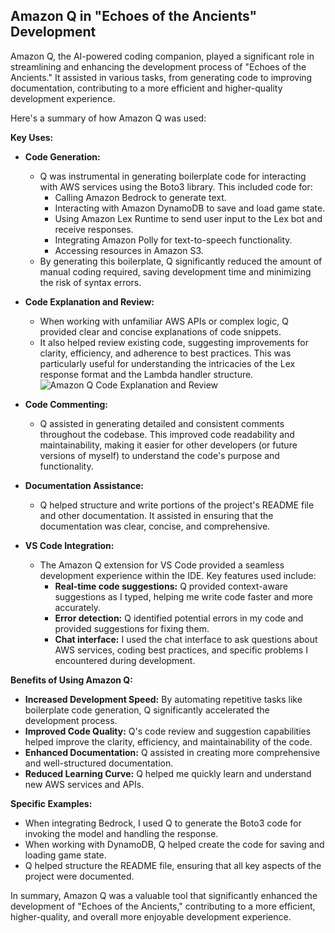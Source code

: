 ## Amazon Q in "Echoes of the Ancients" Development

Amazon Q, the AI-powered coding companion, played a significant role in streamlining and enhancing the development process of "Echoes of the Ancients." It assisted in various tasks, from generating code to improving documentation, contributing to a more efficient and higher-quality development experience.

Here's a summary of how Amazon Q was used:

**Key Uses:**

*   **Code Generation:**
    *   Q was instrumental in generating boilerplate code for interacting with AWS services using the Boto3 library. This included code for:
        *   Calling Amazon Bedrock to generate text.
        *   Interacting with Amazon DynamoDB to save and load game state.
        *   Using Amazon Lex Runtime to send user input to the Lex bot and receive responses.
        *   Integrating Amazon Polly for text-to-speech functionality.
        *   Accessing resources in Amazon S3.
    *   By generating this boilerplate, Q significantly reduced the amount of manual coding required, saving development time and minimizing the risk of syntax errors.

*   **Code Explanation and Review:**
    *   When working with unfamiliar AWS APIs or complex logic, Q provided clear and concise explanations of code snippets.
    *   It also helped review existing code, suggesting improvements for clarity, efficiency, and adherence to best practices. This was particularly useful for understanding the intricacies of the Lex response format and the Lambda handler structure.
    ![Amazon Q Code Explanation and Review](./Amazon%20Q-Screenshot%20(8).png)

*   **Code Commenting:**
    *   Q assisted in generating detailed and consistent comments throughout the codebase. This improved code readability and maintainability, making it easier for other developers (or future versions of myself) to understand the code's purpose and functionality.

*   **Documentation Assistance:**
    *   Q helped structure and write portions of the project's README file and other documentation. It assisted in ensuring that the documentation was clear, concise, and comprehensive.

*   **VS Code Integration:**
    *   The Amazon Q extension for VS Code provided a seamless development experience within the IDE. Key features used include:
        *   **Real-time code suggestions:** Q provided context-aware suggestions as I typed, helping me write code faster and more accurately.
        *   **Error detection:** Q identified potential errors in my code and provided suggestions for fixing them.
        *   **Chat interface:** I used the chat interface to ask questions about AWS services, coding best practices, and specific problems I encountered during development.

**Benefits of Using Amazon Q:**

*   **Increased Development Speed:** By automating repetitive tasks like boilerplate code generation, Q significantly accelerated the development process.
*   **Improved Code Quality:** Q's code review and suggestion capabilities helped improve the clarity, efficiency, and maintainability of the code.
*   **Enhanced Documentation:** Q assisted in creating more comprehensive and well-structured documentation.
*   **Reduced Learning Curve:** Q helped me quickly learn and understand new AWS services and APIs.

**Specific Examples:**

*   When integrating Bedrock, I used Q to generate the Boto3 code for invoking the model and handling the response.
*   When working with DynamoDB, Q helped create the code for saving and loading game state.
*   Q helped structure the README file, ensuring that all key aspects of the project were documented.

In summary, Amazon Q was a valuable tool that significantly enhanced the development of "Echoes of the Ancients," contributing to a more efficient, higher-quality, and overall more enjoyable development experience.